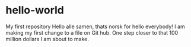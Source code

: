 # hello-world
My first repository
Hello alle samen, thats norsk for hello everybody! I am making my first change to a file on Git hub. One step closer to that 100 million dollars I am about to make.

